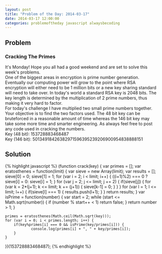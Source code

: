 ```yaml
---
layout: post
title: "Problem of the Day: 2014-03-17"
date: 2014-03-17 12:00:00
categories: problemoftheday javascript alwaysbecoding
---
```


## Problem  
### Cracking The Primes
It's Monday! Hope you all had a good weekend and are set to solve this week's problems.  
One of the biggest areas in encryption is prime number generation. Eventually our computing power will grow to the point where RSA encryption will either need to be 1 million bits or a new key sharing standard will need to take over. In today's world a standard RSA key is 2048 bits. The key length is determined by the multiplication of 2 prime numbers, thus making it very hard to factor.  
For today's challenge I have multiplied two small prime numbers together. Your objective is to find the two factors used. The 48 bit key can be bruteforced in a reasonable amount of time whereas the 146 bit key may take some more time and smarter engineering. As always feel free to post any code used in cracking the numbers.  
Key (48 bit): 153728883468487  
Key (146 bit): 50134918426382971596395239206900954838888151
## Solution   
{% highlight javascript %}
(function crack(key) {
	var primes = [];
	var eratosthenes = function(limit) {
	    var sieve = new Array(limit);
		var results = [];
		sieve[0] = 0;
		sieve[1] = 1;
		for (var i = 2; i < limit; i++) {
		    ((i+1)%2) === 0 ? sieve[i] = 0: sieve[i] = 1;
		}
		for (var j = 2; j <= limit; j += 2) {
		    if(sieve[j]) {
		        for (var k = 2*(j+1); k <= limit; k += (j+1)) {
		            sieve[k-1] = 0;
		        }
		    }
		}
		for (var l = 1; l <= limit; l++) {
		    if(sieve[l] === 1) {
		        results.push(l+1);
		    }
		}
		return results;
	}
	var isPrime = function(number) {
	    var start = 2;
	    while (start <= Math.sqrt(number)) {
	        if (number % start++ < 1) return false;
	    }
	    return number > 1;
	}
	
	primes = eratosthenes(Math.ceil(Math.sqrt(key)));
	for (var i = 0; i < primes.length; i++) {
	    if(key%primes[i] === 0 && isPrime(key/primes[i])) {
	            console.log(primes[i] + ", " + key/primes[i]);
	    }
	}
})(153728883468487);
{% endhighlight %}

[potd]: http://www.problemotd.com/problem/cracking-the-primes/
